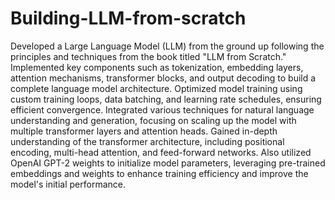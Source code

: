 # Building-LLM-from-scratch
Developed a Large Language Model (LLM) from the ground up following the principles and techniques from the book titled "LLM from Scratch."
Implemented key components such as tokenization, embedding layers, attention mechanisms, transformer blocks, and output decoding to build a complete language model architecture.
Optimized model training using custom training loops, data batching, and learning rate schedules, ensuring efficient convergence.
Integrated various techniques for natural language understanding and generation, focusing on scaling up the model with multiple transformer layers and attention heads.
Gained in-depth understanding of the transformer architecture, including positional encoding, multi-head attention, and feed-forward networks.
Also utilized OpenAI GPT-2 weights to initialize model parameters, leveraging pre-trained embeddings and weights to enhance training efficiency and improve the model's initial performance.

